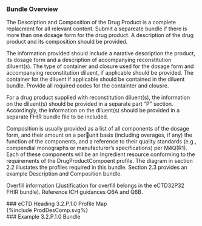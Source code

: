 ### Bundle Overview

<p> The Description and Composition of the Drug Product is a complete replacment for all relevant content.  Submit a separeate bundle if there is more than one dosage form for the drug product. A description of the drug product and its composition should be provided. 
</p><p>
The information provided should include a narative description the product, its dosage form and a description of accompanying reconstitution diluent(s).  The type of container and closure used for the dosage form and accompanying reconstitution diluent, if applicable should be provided.  The container for the diluent if applicable should be contained in the diluent bundle. Provide all required codes for the containter and clousre.
</p><p>
For a drug product supplied with reconstitution diluent(s), the information on the diluent(s) should be provided in a separate part “P” section. Accordingly, the information on the diluent(s) should be provided in a separate FHIR bundle file to be included.  
</p><p>
Composition is usually provided as a list of all components of the dosage form, and their amount on a perunit basis (including overages, if any) the function of the components, and a reference to their quality standards (e.g., compendial monographs or manufacturer’s specifications) per M4Q(R1).  Each of these components will be an Ingredient resource conforming to the requirements of the DrugProductCompoent profile. The diagram in section 2.2 illustates the profiles required in this bundle. Section 2.3 provides an example Description and Composition bundle.
</p><p>
Overfill information (Justification for overfill belongs in the  eCTD32P32 FHIR bundle).
Reference ICH guidances Q6A and Q6B.
</p>
### eCTD Heading 3.2.P.1.0 Profile Map
<div>{%include ProdDesComp.svg%}</div>
### Example 3.2.P.1.0 Bundle

